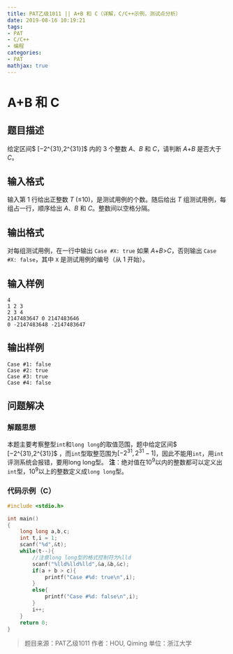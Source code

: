 ```yaml
---
title: PAT乙级1011 || A+B 和 C（详解，C/C++示例，测试点分析）
date: 2019-08-16 10:19:21
tags:
- PAT
- C/C++
- 编程
categories:
- PAT
mathjax: true
---
```



# **A+B 和 C** 

## **题目描述**
给定区间$ [−2^{31},2^{31}]$ 内的 3 个整数 *A*、*B* 和 *C*，请判断 *A*+*B* 是否大于 *C*。
## **输入格式**
输入第 1 行给出正整数 *T* (≤10)，是测试用例的个数。随后给出 *T* 组测试用例，每组占一行，顺序给出 *A*、*B* 和 *C*。整数间以空格分隔。
## **输出格式**
对每组测试用例，在一行中输出 `Case #X: true` 如果 *A*+*B*>*C*，否则输出 `Case #X: false`，其中 `X` 是测试用例的编号（从 1 开始）。

## **输入样例**
```null
4
1 2 3
2 3 4
2147483647 0 2147483646
0 -2147483648 -2147483647
```
## **输出样例**
```null
Case #1: false
Case #2: true
Case #3: true
Case #4: false
```

## 问题解决
### 解题思想
本题主要考察整型`int`和`long long`的取值范围，题中给定区间$ [−2^{31},2^{31}]$ ，而`int`型取整范围为$[−2^{31},2^{31}-1]$，因此不能用`int`，用`int`评测系统会报错，要用long long型。
**注**：绝对值在$10^9$以内的整数都可以定义出`int`型，$10^9$以上的整数定义成`long long`型。

### 代码示例（C）

```c
#include <stdio.h>

int main()
{
    long long a,b,c;
    int t,i = 1;
    scanf("%d",&t);
    while(t--){
        //注意long long型的格式控制符为%lld
        scanf("%lld%lld%lld",&a,&b,&c);
        if(a + b > c){
            printf("Case #%d: true\n",i);
        }
        else{
            printf("Case #%d: false\n",i);
        }
        i++;
    }
    return 0;
}
```

> 题目来源：PAT乙级1011
> 作者：HOU, Qiming
> 单位：浙江大学